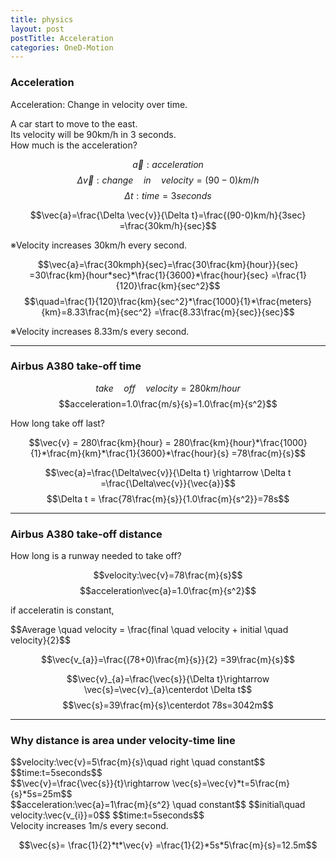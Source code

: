 ```yaml
---
title: physics
layout: post
postTitle: Acceleration 
categories: OneD-Motion
---
```


### Acceleration

Acceleration: Change in velocity over time.

<div class="panel">
A car start to move to the east.<br>
Its velocity will be 90km/h in 3 seconds.<br>
How much is the acceleration?
</div>

$$\vec{a}:acceleration$$
$$\Delta \vec{v}:change \quad in \quad velocity=(90-0)km/h$$
$$\Delta t:time=3seconds$$

$$\vec{a}=\frac{\Delta \vec{v}}{\Delta t}=\frac{(90-0)km/h}{3sec}
=\frac{30km/h}{sec}$$

※Velocity increases 30km/h every second.

$$\vec{a}=\frac{30kmph}{sec}=\frac{30\frac{km}{hour}}{sec}
=30\frac{km}{hour*sec}*\frac{1}{3600}*\frac{hour}{sec}
=\frac{1}{120}\frac{km}{sec^2}$$
$$\quad=\frac{1}{120}\frac{km}{sec^2}*\frac{1000}{1}*\frac{meters}{km}=8.33\frac{m}{sec^2}
=\frac{8.33\frac{m}{sec}}{sec}$$

※Velocity increases 8.33m/s every second.

<div id="svg01"></div>

-------

### Airbus A380 take-off time

$$take \quad off \quad velocity=280 km/hour$$
$$acceleration=1.0\frac{m/s}{s}=1.0\frac{m}{s^2}$$ 

<div class="panel">
  How long take off last?
</div>

$$\vec{v} = 280\frac{km}{hour} 
= 280\frac{km}{hour}*\frac{1000}{1}*\frac{m}{km}*\frac{1}{3600}*\frac{hour}{s}
=78\frac{m}{s}$$

$$\vec{a}=\frac{\Delta\vec{v}}{\Delta t} \rightarrow 
\Delta t =\frac{\Delta\vec{v}}{\vec{a}}$$
$$\Delta t = \frac{78\frac{m}{s}}{1.0\frac{m}{s^2}}=78s$$

-------

### Airbus A380 take-off distance

<div class="panel">
  How long is a runway needed to take off?
</div>

$$velocity:\vec{v}=78\frac{m}{s}$$
$$acceleration\vec{a}=1.0\frac{m}{s^2}$$ 

if acceleratin is constant,
<div class="panel">
$$Average \quad velocity 
= \frac{final \quad velocity + initial \quad velocity}{2}$$
</div>

$$\vec{v_{a}}=\frac{(78+0)\frac{m}{s}}{2}
=39\frac{m}{s}$$

$$\vec{v}_{a}=\frac{\vec{s}}{\Delta t}\rightarrow
\vec{s}=\vec{v}_{a}\centerdot \Delta t$$
$$\vec{s}=39\frac{m}{s}\centerdot 78s=3042m$$

--------

### Why distance is area under velocity-time line
 
<div class="panel">
  $$velocity:\vec{v}=5\frac{m}{s}\quad right \quad constant$$
  $$time:t=5seconds$$
</div>
$$\vec{v}=\frac{\vec{s}}{t}\rightarrow
\vec{s}=\vec{v}*t=5\frac{m}{s}*5s=25m$$
<div id="svg02"></div>

<div class="panel">
  $$acceleration:\vec{a}=1\frac{m}{s^2} \quad constant$$
  $$initial\quad velocity:\vec{v_{i}}=0$$
  $$time:t=5seconds$$
</div>
Velocity increases 1m/s every second.

$$\vec{s}= \frac{1}{2}*t*\vec{v}
=\frac{1}{2}*5s*5\frac{m}{s}=12.5m$$

<div id="svg03"></div>

<script type="text/javascript" src="http://cdn.mathjax.org/mathjax/latest/MathJax.js?config=TeX-AMS-MML_HTMLorMML"></script>
<script src="http://d3js.org/d3.v3.min.js" charset="utf-8"></script>
<script>
  
  var pi = Math.PI;
  var height = 400;
  var width = 400;

  var svg01 = d3.select("#svg01")
                .append("svg")
                .attr("height",height)
                .attr("width",width);

  var arcs = [
    {"innerRadius":120,"outerRadius":180,"start":-90,"end":90,"c":"blue"},
    {"innerRadius":80,"outerRadius":115,"start":-90,"end":-45,"c":"yellow"},
    {"innerRadius":80,"outerRadius":115,"start":-45,"end":0,"c":"brown"},
    {"innerRadius":80,"outerRadius":115,"start":0,"end":45,"c":"red"}   ]

  var arc = d3.svg.arc()
      .innerRadius(function(d){return d.innerRadius})
      .outerRadius(function(d) {return d.outerRadius})
      .startAngle(function(d){return d.start * (pi/180);}) //converting from degs to radians
      .endAngle(function(d) { return d.end * (pi/180);});                               

 svg01.selectAll("path")
    .data(arcs)
    .enter()
    .append("path")
    .attr("d", arc)
    .attr("transform", "translate(200,300)")
    .attr("id",function(d,i){return "spd"+i;})
    .attr("stroke",function(d){return d.c;})
    .attr("stroke-width", 2)
    .attr("fill",function(d,i){return d.c;});


  /* texts */    
  var textData = [
        {"x":160,"y":330,"text":"Speed Meter"},
        {"x":180,"y":270,"text":"kmph"} ];    
  
  svg01.selectAll("text")
      .data(textData)
      .enter()
      .append("text")
      .attr("x",function(d){return d.x})
      .attr("y",function(d){return d.y})
      .text(function(d){return d.text})
      .attr("stroke","#fff")
      .attr("font-size","16px")
      .style("fill","white");        

  /* speeds */
  var step = pi/12;    
  var speeds = [0,1,2,3,4,5,6,7,8,9,10,11,12];    
  
  svg01.selectAll(".speed")
      .data(speeds)
      .enter()
      .append("text")
      .attr("class","speed")
      .attr("transform", "translate(200,300)")
      .attr("x",function(d,i){
        var x1= -Math.cos(d*step)*150;
        return d>9?(x1-10):x1; })
      .attr("y",function(d,i){return -Math.sin(d*step)*150;})
      .text(function(d){return d*10})
      .attr("stroke","#red")
      .attr("font-size","16px")
      .style("fill","gold");        

/**
*/

var curve02Data = [];
for (var i = 0; i <= 5; i++) {
  curve02Data.push(i);
};
var svg02 = d3.select("#svg02")
                .append("svg")
                .attr("height",height)
                .attr("width",width);

/* 軸 */
var scale02X = d3.scale.linear()
                .domain([0,7])
                .range([50,350]);
var scale02Y = d3.scale.linear()
                .domain([0,7])
                .range([350,0]);

var xAxis02 = d3.svg.axis()
                  .scale(scale02X)
                  .tickValues([0, 1, 2, 3, 4, 5, 6])
                  .tickPadding(5)
                  .tickFormat(d3.format("d"));

var xAxis02Group = svg02.append("g")
                      .attr("transform","translate(0,"+ scale02Y(0)+")")
                      .attr("stroke","white")
                      .call(xAxis02);   

var yAxis02 = d3.svg.axis()
                  .scale(scale02Y)
                  .orient(["left"])
                  .tickPadding(0)
                  .tickValues([0, 1, 2, 3, 4, 5, 6]);

var yAxis02Group = svg02.append("g")
.attr("transform","translate(" + scale02X(0) + ",0)")
                      .attr("stroke","white")
                      .call(yAxis02);                                              
var area02 = d3.svg.area()
        .x(function(d,i) { return scale02X(d);})
        .y0(function(d,i) { return scale02Y(0);})
        .y1(function(d,i) { return scale02Y(5);});
    svg02.append("path")
        .attr("d", area02(curve02Data))
        .attr("fill", "blue");

  /* texts */    
  var text02Data = [
        {"x":-0.5,"y":6.5,"text":"V(m/s)"},
        {"x":6.7,"y":-0.5,"text":"t(sec)"},
        {"x":1.5,"y":3,"text":"displacement"} ];    
  
  svg02.selectAll(".text02")
      .data(text02Data)
      .enter()
      .append("text")
      .attr("class","text02")
      .attr("x",function(d){return scale02X(d.x)})
      .attr("y",function(d){return scale02Y(d.y)})
      .text(function(d){return d.text})
      .attr("stroke","#fff")
      .attr("font-size","16px")
      .style("fill","white");        

/**
*/

var curve03Data = [];
for (var i = 0; i <= 5; i++) {
  curve03Data.push(i);
};
var svg03 = d3.select("#svg03")
                .append("svg")
                .attr("height",height)
                .attr("width",width);

/* 軸 */
var scale03X = d3.scale.linear()
                .domain([0,7])
                .range([50,350]);
var scale03Y = d3.scale.linear()
                .domain([0,7])
                .range([350,0]);

var xAxis03 = d3.svg.axis()
                  .scale(scale03X)
                  .tickValues([0, 1, 2, 3, 4, 5, 6])
                  .tickPadding(5)
                  .tickFormat(d3.format("d"));

var xAxis03Group = svg03.append("g")
                      .attr("transform","translate(0,"+ scale03Y(0)+")")
                      .attr("stroke","white")
                      .call(xAxis03);   

var yAxis03 = d3.svg.axis()
                  .scale(scale03Y)
                  .orient(["left"])
                  .tickPadding(0)
                  .tickValues([0, 1, 2, 3, 4, 5, 6]);

var yAxis03Group = svg03.append("g")
.attr("transform","translate(" + scale03X(0) + ",0)")
                      .attr("stroke","white")
                      .call(yAxis03);                                              
var area03 = d3.svg.area()
        .x(function(d,i) { return scale03X(d);})
        .y0(function(d,i) { return scale03Y(0);})
        .y1(function(d,i) { return scale03Y(d);});
    svg03.append("path")
        .attr("d", area03(curve03Data))
        .attr("fill", "blue");

  /* texts */    
  var text03Data = [
        {"x":-0.5,"y":6.5,"text":"V(m/s)"},
        {"x":6.7,"y":-0.5,"text":"t(sec)"},
        {"x":2,"y":1,"text":"displacement"},
        {"x":6.5,"y":6,"text":"v=a*t"} ];    
  
  svg03.selectAll(".text03")
      .data(text03Data)
      .enter()
      .append("text")
      .attr("class","text03")
      .attr("x",function(d){return scale03X(d.x)})
      .attr("y",function(d){return scale03Y(d.y)})
      .text(function(d){return d.text})
      .attr("stroke","#fff")
      .attr("font-size","16px")
      .style("fill","white");   

  svg03.append("line")
    .attr("x1",function(){return scale03X(0);})
    .attr("y1",function(){return scale03Y(0);})
    .attr("x2",function(){return scale03X(6);})
    .attr("y2",function(){return scale03Y(6);})
    .attr("stroke","#fff");
  svg03.append("line")
    .attr("x1",function(){return scale03X(0);})
    .attr("y1",function(){return scale03Y(5);})
    .attr("x2",function(){return scale03X(5);})
    .attr("y2",function(){return scale03Y(5);})
    .attr("stroke","#fff");


</script>

